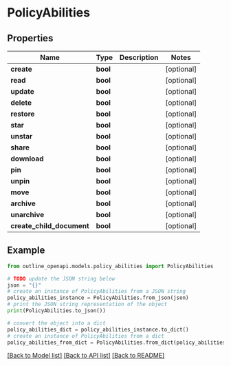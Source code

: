# PolicyAbilities


## Properties

Name | Type | Description | Notes
------------ | ------------- | ------------- | -------------
**create** | **bool** |  | [optional] 
**read** | **bool** |  | [optional] 
**update** | **bool** |  | [optional] 
**delete** | **bool** |  | [optional] 
**restore** | **bool** |  | [optional] 
**star** | **bool** |  | [optional] 
**unstar** | **bool** |  | [optional] 
**share** | **bool** |  | [optional] 
**download** | **bool** |  | [optional] 
**pin** | **bool** |  | [optional] 
**unpin** | **bool** |  | [optional] 
**move** | **bool** |  | [optional] 
**archive** | **bool** |  | [optional] 
**unarchive** | **bool** |  | [optional] 
**create_child_document** | **bool** |  | [optional] 

## Example

```python
from outline_openapi.models.policy_abilities import PolicyAbilities

# TODO update the JSON string below
json = "{}"
# create an instance of PolicyAbilities from a JSON string
policy_abilities_instance = PolicyAbilities.from_json(json)
# print the JSON string representation of the object
print(PolicyAbilities.to_json())

# convert the object into a dict
policy_abilities_dict = policy_abilities_instance.to_dict()
# create an instance of PolicyAbilities from a dict
policy_abilities_from_dict = PolicyAbilities.from_dict(policy_abilities_dict)
```
[[Back to Model list]](../README.md#documentation-for-models) [[Back to API list]](../README.md#documentation-for-api-endpoints) [[Back to README]](../README.md)


